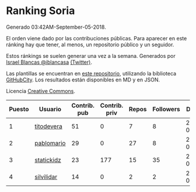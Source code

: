 # Ranking Soria

Generado 03:42AM-September-05-2018.

El orden viene dado por las contribuciones públicas. Para aparecer en este ránking hay que tener, al menos, un repositorio público y un seguidor.

Estos ránkings se suelen generar una vez a la semana. Generados por [Israel Blancas @iblancasa](https://github.com/iblancasa/) [(Twitter)](https://twitter.com/iblancasa).

Las plantillas se encuentran en [este repositorio](https://github.com/iblancasa/GH-Spanish-Ranking), utilizando la biblioteca [GitHubCity](https://github.com/iblancasa/GitHubCity). Los resultados están disponibles en MD y en JSON.

Licencia [Creative Commons](https://creativecommons.org/licenses/by/4.0/).

| Puesto   |  Usuario  | Contrib. pub | Contrib. priv |Repos| Followers | Desde |  Avatar  |
|----------|-----------|--------------|---------------|-----|-----------|-------|----------|
|1|[titodevera](https://github.com/titodevera)|51|0|7|8|2015-03-19|![titodevera]()|
|2|[pablomario](https://github.com/pablomario)|29|0|27|8|2013-05-18|![pablomario]()|
|3|[statickidz](https://github.com/statickidz)|23|177|15|35|2014-06-14|![statickidz]()|
|4|[silvilidar](https://github.com/silvilidar)|14|0|2|2|2016-03-18|![silvilidar]()|
